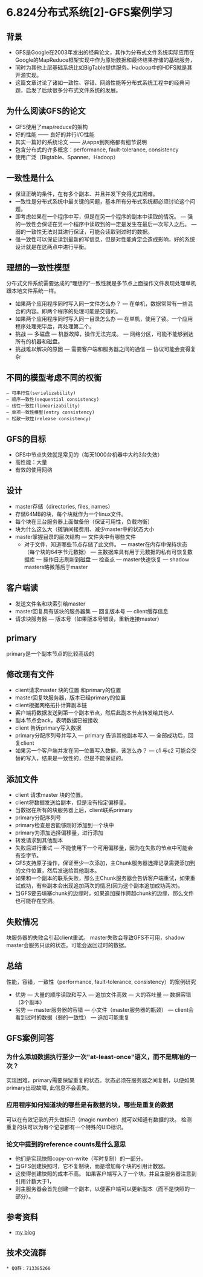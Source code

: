 # 6.824分布式系统[2]-GFS案例学习

## 背景
* GFS是Google在2003年发出的经典论文，其作为分布式文件系统实际应用在Google的MapReduce框架实现中作为原始数据和最终结果存储的基础服务，
* 同时为其他上层基础系统比如BigTable提供服务。Hadoop中的HDFS就是其开源实现。
* 这篇文章讨论了诸如一致性、容错、网络性能等分布式系统工程中的经典问题，启发了后续很多分布式文件系统的发展。

## 为什么阅读GFS的论文
* GFS使用了map/reduce的架构
* 好的性能 —— 良好的并行I/O性能
* 其实一篇好的系统论文 —— 从apps到网络都有细节说明
* 包含分布式的许多概念：performance, fault-tolerance, consistency
* 使用广泛（Bigtable、Spanner、Hadoop）

## 一致性是什么
* 保证正确的条件，在有多个副本、并且并发下变得尤其困难。
* 一致性是分布式系统中最关键的问题，基本所有分布式系统都必须讨论这个问题。
* 即考虑如果在一个程序中写，但是在另一个程序的副本中读取的情况。
  — 强的一致性会保证在另一个程序中读取到的一定是发生在最后一次写入之后。
  — 弱的一致性无法对其进行保证，可能会读取到过时的数据。
* 强一致性可以保证读到最新的写信息，但是对性能肯定会造成影响，好的系统设计就是在这两点中进行平衡。

## 理想的一致性模型
分布式文件系统需要达成的“理想的“一致性就是多节点上面操作文件表现处理单机跟本地文件系统一样。
* 如果两个应用程序同时写入同一文件怎么办？
  — 在单机，数据常常有一些混合的内容。即两个程序的处理可能是交错的。
* 如果两个应用程序同时写入同一目录怎么办
  — 在单机，使用了锁。一个应用程序处理完毕后，再处理第二个。
* 挑战
    — 多磁盘
    — 机器故障，操作无法完成。
    — 网络分区，可能不能够到达所有的机器和磁盘。
* 挑战难以解决的原因
  — 需要客户端和服务器之间的通信
  — 协议可能会变得复杂

## 不同的模型考虑不同的权衡
    — 可串行性(serializability)
    — 顺序一致性(sequential consistency)
    — 线性一致性(linearizability)
    — 单项一致性模型(entry consistency)
    — 松散一致性(release consistency)

## GFS的目标
* GFS中节点失效就是常见的（每天1000台机器中大约3台失效）
* 高性能：大量
* 有效的使用网络

## 设计
* master存储（directories, files, names）
* 存储64MB的块，每个块就作为一个linux文件。
* 每个块在三台服务器上面做备份（保证可用性，负载均衡）
* 块为什么这么大（摊销间接费用、减少master中的状态大小
* master掌握目录的层次结构
  — 文件夹中有哪些文件
  - 对于文件，知道哪些节点存储了此文件。
   — master在内存中保持状态（每个块的64字节元数据）
   — 主数据库具有用于元数据的私有可恢复数据库
       — 操作日志刷新到磁盘
       — 检查点
       — master快速恢复
   — shadow masters略微落后于master

## 客户端读
* 发送文件名和块索引给master
* master回复具有该块的服务器集
  — 回复版本号
  — client缓存信息
* 请求块服务器
  — 版本号（如果版本号错误，重新连接master）

## primary
primary是一个副本节点的比较高级的
## 修改现有文件
* client请求master 块的位置 和primary的位置
* master回复块服务器，版本已经primary的位置
* client根据网络拓扑计算副本链
* 客户端将数据发送到第一个副本节点，然后此副本节点转发给其他人
* 副本节点会ack，表明数据已被接收
* client 告诉primary写入数据
* primary分配序列号并写入
  — primary 告诉其他副本写入
  — 全部成功后，回复client
* 如果另一个客户端并发在同一位置写入数据，该怎么办？
  — c1 与c2 可能会交替的写入，结果是一致性的，但是不能保证的。

## 添加文件
* client 请求master 块的位置。
* client将数据发送给副本，但是没有指定偏移量。
* 当数据在所有的块服务器上后，client联系primary
* primary分配序列号
* primary检查是否能够刚好添加到一个块中
* primary为添加选择偏移量，进行添加
* 转发请求到其他副本
* 失败后进行重试
  — 不能使用下一个可用偏移量，因为在失败的节点中可能会有空字节。
* GFS支持原子操作，保证至少一次添加，主Chunk服务器选择记录需要添加到的文件位置，然后发送给其他副本。
* 如果和一个副本的联系失败，那么主Chunk服务器会告诉客户端重试，如果重试成功，有些副本会出现追加两次的情况(因为这个副本追加成功两次)。
* 当GFS要去填塞chunk的边缘时，如果追加操作跨越chunk的边缘，那么文件也可能存在空洞。

## 失败情况
块服务器的失败会引起client重试。
master失败会导致GFS不可用，shadow master会服务只读的状态。可能会返回过时的数据。

## 总结
性能，容错，一致性（performance, fault-tolerance, consistency）的案例研究
* 优势
  — 大量的顺序读取和写入
  — 追加文件高效
  — 大的吞吐量
  — 数据容错（3个副本）
* 劣势
  — master服务器的容错
  — 小文件（master服务器的瓶颈）
  — client会看到过时的数据（弱的一致性）
  — 追加可能重复

## GFS案例问答
###  为什么添加数据执行至少一次"at-least-once"语义，而不是精准的一次？
实现困难，primary需要保留重复的状态。状态必须在服务器之间复制，以便如果primary出现故障, 此信息不会丢失。
### 应用程序如何知道块的哪些是有数据的块，哪些是重复的数据
可以在有效记录的开头做标识（magic number）就可以知道有数据的块。
检测重复的块可以为每个记录都有一个特殊的UID标识。

### 论文中提到的reference counts是什么意思
* 他们是实现快照copy-on-write（写时复制）的一部分。
* 当GFS创建快照时，它不复制块，而是增加每个块的引用计数器。
* 这使得创建快照的成本不高。 如果客户端写入了一个块，并且主服务器注意到引用计数大于1，
* 则主服务器会首先创建一个副本，以便客户端可以更新副本（而不是快照的一部分）。

## 参考资料
* [my blog](https://dreamerjonson.com/2019/12/29/golang-110-lab-raft/)

## 技术交流群
    * QQ群：713385260